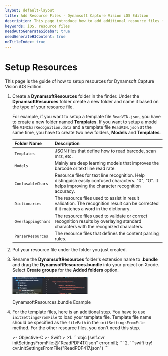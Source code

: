 ```yaml
---
layout: default-layout
title: Add Resource Files - Dynamsoft Capture Vision iOS Edition
description: This page introduce how to add additional resource files for Dynamsoft Capture Vision iOS Edition.
keywords: iOS, resource files
needAutoGenerateSidebar: true
needGenerateH3Content: true
noTitleIndex: true
---
```


# Setup Resources

This page is the guide of how to setup resources for Dynamsoft Capture Vision iOS Edition.

1. Create a **DynamsoftResources** folder in the finder. Under the **DynamsoftResources** folder create a new folder and name it based on the type of your resource file.

   For example, if you want to setup a template file `ReadVIN.json`, you have to create a new folder named **Templates**. If you want to setup a model file `VINCharRecognition.data` and a template file `ReadVIN.json` at the same time, you have to create two new folders, **Models** and **Templates**.

   | Folder Name | Description |
   | ----------- | ----------- |
   | `Templates` | JSON files that define how to read barcode, scan mrz, etc. |
   | `Models` | Mainly are deep learning models that improves the barcode or text line read rate. |
   | `ConfusableChars` | Resource files for text line recognition. Help distinguish easily confused characters. "0", "O". It helps improving the character recognition accuracy. |
   | `Dictionaries` | The resource files used to assist in result validation. The recognition result can be corrected if it matches a word in the dictionary. |
   | `OverlappingChars` | The resource files used to validate or correct recognition results by overlaying standard characters with the recognized characters. |
   | `ParserResources` | The resource files that defines the content parsing rules. |

2. Put your resource file under the folder you just created.

3. Rename the **DynamsoftResources** folder's extension name to **.bundle** and drag the **DynamsoftResources.bundle** into your project on Xcode. Select **Create groups** for the **Added folders** option.

   <div align="left">
      <p><img src="../../../assets/img/init-settings-from-file-ios.png" alt="initSettings" width="50%" /></p>
      <p>DynamsoftResources.bundle Example</p>
   </div>

4. For the template files, here is an additional step. You have to use `initSettingsFromFile` to load your template file. Template file name should be specified as the `filePath` in the `initSettingsFromFile` method. For the other resource files, you don't need this step.

   <div class="sample-code-prefix"></div>
   >- Objective-C
   >- Swift
   >
   >1. 
   ```objc
   [self.cvr initSettingsFromFile:@"ReadPDF417.json" error:nil];
   ```
   2. 
   ```swift
   try! cvr.initSettingsFromFile("ReadPDF417.json")
   ```
